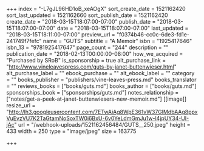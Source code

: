+++
index = "-L7gJL96HD1oB_xeAOgX"
sort_create_date = 1521162420
sort_last_updated = 1521162660
sort_publish_date = 1521162420
create_date = "2018-03-15T18:07:00-07:00"
publish_date = "2018-03-15T18:07:00-07:00"
date = "2018-03-15T18:07:00-07:00"
last_updated = "2018-03-15T18:11:00-07:00"
preview_url = "f0374b46-cc0c-6de3-fd1e-241749f7fefc"
name = "GUTS"
subtitle = "A Memoir"
isbn = "1925417646"
isbn_13 = "9781925417647"
page_count = "244"
description = ""
publication_date = "2018-02-13T00:00:00-08:00"
how_we_acquired = "Purchased by SRoB"
is_sponsorship = true
alt_purchase_link = "http://www.vineleavespress.com/guts-by-janet-buttenwieser.html"
alt_purchase_label = ""
ebook_purchase = ""
alt_ebook_label = ""
category = ""
books_publisher = "publishers/vine-leaves-press.md"
books_translator = ""
reviews_books = ["books/guts.md"]
books_author = ["books/guts.md"]
sponsorships_book = ["sponsorships/guts.md"]
notes_relationship = ["notes/get-a-peek-at-janet-buttenwiesers-new-memoir.md"]
[[image]]
resize_url = "http://lh3.googleusercontent.com/7ETwAiAg8WpE361vW37GlMdbAAg8ppxVuEvzVU7K2TaGtamNoSoxTW0i6BxU-6v0YeLdmGmJu1w-l4jpUY34-UI-jAc"
url = "/webhook-uploads/1521162456484/GUTS__250.jpeg"
height = 433
width = 250
type = "image/jpeg"
size = 163775

+++
